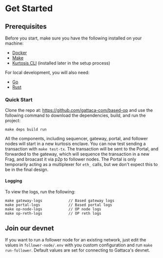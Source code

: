 # Get Started

## Prerequisites

Before you start, make sure you have the following installed on your machine:

- [Docker](https://docs.docker.com/get-docker/)
- [Make](https://www.gnu.org/software/make/)
- [Kurtosis CLI](https://docs.kurtosis.com/install/) (installed later in the setup process)

For local development, you will also need:
- [Go](https://golang.org/dl/)
- [Rust](https://www.rust-lang.org/tools/install)

### Quick Start

Clone the repo at: https://github.com/gattaca-com/based-op and use the following command to download the dependencies, build, and run the project:

```shell
make deps build run
```

All the components, including sequencer, gateway, portal, and follower nodes will start in a new kurtosis enclave.
You can now test sending a transaction with `make test-tx`.
The transaction will be sent to the Portal, and forwarded to the gateway, which will sequence the transaction in a new Frag, and broacast it via p2p to follower nodes.
The Portal is only temporarily acting as a multiplexer for `eth_` calls, but we don't expect this to be in the final design.

#### Logging

To view the logs, run the following:

```shell
make gateway-logs            // Based gateway logs
make portal-logs             // Based portal logs
make op-node-logs            // OP node logs
make op-reth-logs            // OP reth logs
```

## Join our devnet

If you want to run a follower node for an existing network, just edit the values in `follower-node/.env` with you custom configuration and run `make run-follower`. Default values are set for connecting to Gattaca's devnet.
